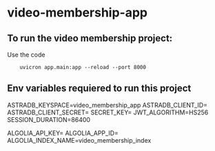 # video-membership-app

## To run the video membership project:

Use the code

```commandline
    uvicron app.main:app --reload --port 8000
```

## Env variables requiered to run this project

ASTRADB_KEYSPACE=video_membership_app
ASTRADB_CLIENT_ID=
ASTRADB_CLIENT_SECRET=
SECRET_KEY=
JWT_ALGORITHM=HS256
SESSION_DURATION=86400

ALGOLIA_API_KEY=
ALGOLIA_APP_ID=
ALGOLIA_INDEX_NAME=video_membership_index